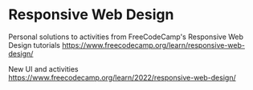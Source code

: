 # Responsive Web Design

Personal solutions to activities from FreeCodeCamp's Responsive Web Design tutorials
https://www.freecodecamp.org/learn/responsive-web-design/

New UI and activities
https://www.freecodecamp.org/learn/2022/responsive-web-design/
